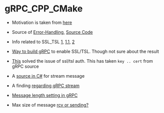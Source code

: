 # gRPC_CPP_CMake

- Motivation is taken from [here](https://github.com/faaxm/exmpl-cmake-grpc)
- Source of [Error-Handling](https://avi.im/grpc-errors/), [Source Code](https://github.com/avinassh/grpc-errors)

- Info related to SSL_TSL [1](https://github.com/grpc/grpc/issues/9593), [1.1](https://stackoverflow.com/questions/48024793/error-in-grpc-with-tls-support), [2](https://stackoverflow.com/questions/40623793/use-ssl-in-grpc-client-server-communication/41051292#41051292)
- [Way to build gRPC](https://stackoverflow.com/questions/63523196/how-to-build-grpc-with-openssl-instead-of-boringssl) to enable SSL/TSL. Though not sure about the result
- [This](https://github.com/grpc/grpc/issues/24918#issuecomment-741103013) solved the issue of ssl/tsl auth. This has taken `key .. cert` from gRPC source

- A [source in C#](https://blog.noser.com/grpc-tutorial-teil-2-streaming-mit-grpc/) for stream message
- A finding [regarding gRPC stream](https://stackoverflow.com/questions/67784384/c-grpc-clientasyncreaderwriter-how-to-check-if-data-is-available-for-read)
- [Message length setting in gRPC](https://nanxiao.me/en/message-length-setting-in-grpc/)
- Max size of message [rcv or sending?](https://github.com/grpc/grpc/issues/7882#issuecomment-242831397)